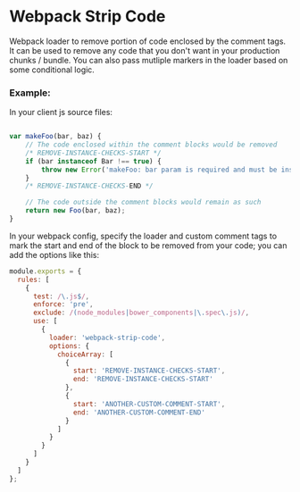 Webpack Strip Code
===================

Webpack loader to remove portion of code enclosed by the comment tags. It can be used to remove any code that you don't 
want in your production chunks / bundle. You can also pass mutliple markers in the loader based on some conditional logic.

### Example:

In your client js source files:

```javascript

var makeFoo(bar, baz) {
    // The code enclosed within the comment blocks would be removed
    /* REMOVE-INSTANCE-CHECKS-START */
    if (bar instanceof Bar !== true) {
        throw new Error('makeFoo: bar param is required and must be instance of Bar');
    }
    /* REMOVE-INSTANCE-CHECKS-END */

    // The code outside the comment blocks would remain as such
    return new Foo(bar, baz);
}

```

In your webpack config, specify the loader and custom comment tags to mark the start and end of the block to be removed from your code; you can add the options like this:

```javascript
module.exports = {
  rules: [
    {
      test: /\.js$/,
      enforce: 'pre',
      exclude: /(node_modules|bower_components|\.spec\.js)/,
      use: [
        {
          loader: 'webpack-strip-code',
          options: {
            choiceArray: [
              {
                start: 'REMOVE-INSTANCE-CHECKS-START',
                end: 'REMOVE-INSTANCE-CHECKS-START'
              },
              {
                start: 'ANOTHER-CUSTOM-COMMENT-START',
                end: 'ANOTHER-CUSTOM-COMMENT-END'
              }
            ]
          }
        }
      ]
    }
  ]
};
```
